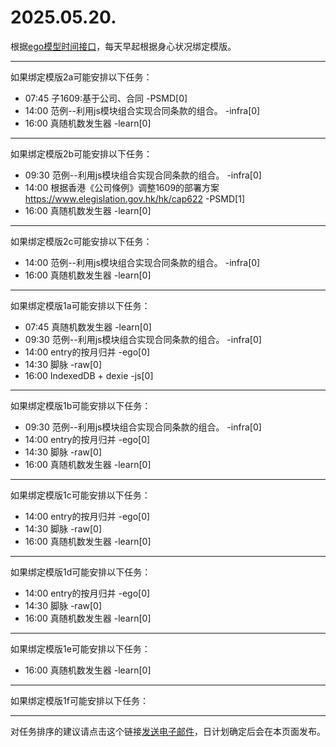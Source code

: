 # 2025.05.20.

根据[ego模型时间接口](https://gitee.com/hyg/blog/blob/master/timeflow.md)，每天早起根据身心状况绑定模版。

---
如果绑定模版2a可能安排以下任务：

- 07:45	子1609:基于公司、合同 -PSMD[0]
- 14:00	范例--利用js模块组合实现合同条款的组合。 -infra[0]
- 16:00	真随机数发生器 -learn[0]

---
如果绑定模版2b可能安排以下任务：

- 09:30	范例--利用js模块组合实现合同条款的组合。 -infra[0]
- 14:00	根据香港《公司條例》调整1609的部署方案 https://www.elegislation.gov.hk/hk/cap622 -PSMD[1]
- 16:00	真随机数发生器 -learn[0]

---
如果绑定模版2c可能安排以下任务：

- 14:00	范例--利用js模块组合实现合同条款的组合。 -infra[0]
- 16:00	真随机数发生器 -learn[0]

---
如果绑定模版1a可能安排以下任务：

- 07:45	真随机数发生器 -learn[0]
- 09:30	范例--利用js模块组合实现合同条款的组合。 -infra[0]
- 14:00	entry的按月归并 -ego[0]
- 14:30	脚脉 -raw[0]
- 16:00	IndexedDB + dexie -js[0]

---
如果绑定模版1b可能安排以下任务：

- 09:30	范例--利用js模块组合实现合同条款的组合。 -infra[0]
- 14:00	entry的按月归并 -ego[0]
- 14:30	脚脉 -raw[0]
- 16:00	真随机数发生器 -learn[0]

---
如果绑定模版1c可能安排以下任务：

- 14:00	entry的按月归并 -ego[0]
- 14:30	脚脉 -raw[0]
- 16:00	真随机数发生器 -learn[0]

---
如果绑定模版1d可能安排以下任务：

- 14:00	entry的按月归并 -ego[0]
- 14:30	脚脉 -raw[0]
- 16:00	真随机数发生器 -learn[0]

---
如果绑定模版1e可能安排以下任务：

- 16:00	真随机数发生器 -learn[0]

---
如果绑定模版1f可能安排以下任务：


---
对任务排序的建议请点击这个链接<a href="mailto:huangyg@mars22.com?subject=关于2025.05.20.任务排序的建议&body=date: 2025.05.20.%0D%0Afile: ../../blog/release/time/d.20250520.md%0D%0A---请勿修改邮件主题及以上内容---%0D%0A">发送电子邮件</a>，日计划确定后会在本页面发布。